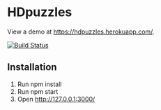 HDpuzzles
=========
View a demo at https://hdpuzzles.herokuapp.com/.

[![Build Status](https://travis-ci.org/ErikNijland/hdpuzzles.svg?branch=master)](https://travis-ci.org/ErikNijland/hdpuzzles)

Installation
------------
1. Run npm install
2. Run npm start
3. Open http://127.0.0.1:3000/